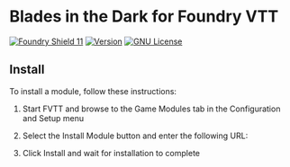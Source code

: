 # Blades in the Dark for Foundry VTT

[![Foundry Shield 11]][Foundry URL]
[![Version]][Version URL]
[![GNU License]][GNU URL]

## Install

To install a module, follow these instructions:

1. Start FVTT and browse to the Game Modules tab in the Configuration and Setup menu

2. Select the Install Module button and enter the following URL:

3. Click Install and wait for installation to complete

[Foundry Shield 11]: https://img.shields.io/badge/Foundry-11-informational?style=flat-square
[Foundry URL]: https://foundryvtt.com

[Version]: https://img.shields.io/badge/Version-0.1.1-orange?style=flat-square
[Version URL]: https://github.com/GMonlineua/blades-in-the-dark-fvtt

[GNU License]: https://img.shields.io/badge/License-GNU-green?style=flat-square
[GNU URL]: https://github.com/GMonlineua/blades-in-the-dark-fvtt/blob/master/LICENSE.md
